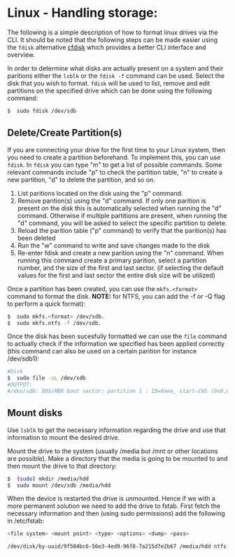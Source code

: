 # Linux - Handling storage:
The following is a simple description of how to format linux drives via the CLI. It should be noted that the following steps can be made easier using the `fdisk` alternative [cfdisk](https://www.geeksforgeeks.org/cfdisk-command-in-linux-with-examples/) which provides a better CLI interface and overview.


In order to determine what disks are actually present on a system and their paritions either the `lsblk` or the `fdisk -f` command can be used. Select the disk that you wish to format. `fdisk` will be used to list, remove and edit partitions on the specified drive which can be done using the following command:

```bash
$  sudo fdisk /dev/sdb
```

## Delete/Create Partition(s)
If you are connecting your drive for the first time to your Linux system, then you need to create a partition beforehand. To implement this, you can use `fdisk`. In `fdisk` you can type "m" to get a list of possible commands. Some relevant commands include "p" to check the partition table, "n" to create a new partition, "d" to delete the partition, and so on. 

<ol>
  <li>List paritions located on the disk using the "p" command.</li>
  <li>Remove parition(s) using the "d" command. If only one parition is present on the disk this is automatically selected when running the "d" command. Otherwise if multiple partitions are present, when running the "d" command, you will be asked to select the specific partition to delete. </li>
  <li>Reload the parition table ("p" command) to verify that the parition(s) has been deleted</li>
  <li>Run the "w" command to write and save changes made to the disk</li>
  <li>Re-enter fdisk and create a new parition using the "n" command. When running this command create a primary parition, select a partition number, and the size of the first and last sector. (if selecting the default values for the first and last sector the entire disk size will be utilized)</li>
</ol>

Once a partition has been created, you can use the `mkfs.<format>` command to format the disk. <strong>NOTE:</strong> for NTFS, you can add the -f or -Q flag to perform a quick format):

```bash
$  sudo mkfs.<format> /dev/sdb.
$  sudo mkfs.ntfs -f /dev/sdb.
```

Once the disk has been sucesfully formatted we can use the `file` command to actually check if the information we specified has been applied correctly (this command can also be used on a certain parition for instance /dev/sdb1):

```bash
#Disk
$  sudo file -sL /dev/sdb
#OUTPUT: 
#/dev/sdb: DOS/MBR boot sector; partition 1 : ID=0xee, start-CHS (0x0,0,2), end-CHS (0x3ff,255,63), startsector 1, 976773167 sectors, extended partition table (last)
```

## Mount disks
Use `lsblk` to get the necessary information regarding the drive and use that information to mount the desired drive.

Mount the drive to the system (usually /media but /mnt or other locations are possible). Make a directory that the media is going to be mounted to and then mount the drive to that directory:

```bash
$  (sudo) mkdir /media/hdd
$  sudo mount /dev/sdb /media/hdd
```

When the device is restarted the drive is unmounted. Hence if we with a more permanent solution we need to add the drive to fstab. First fetch the necessary information and then (using sudo permissions) add the following in /etc/fstab:

```bash
<file system> <mount point> <type> <options> <dump> <pass>

/dev/disk/by-uuid/9f504bc6-56e3-4ed9-96f8-7a215d7e2b67 /media/hdd ntfs defaults 0 0
```
